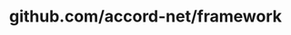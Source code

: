 ---
layout: post
title: github.com/accord-net/framework
categories: link
tags: [انگلیسی, گیت‌هاب, برنامه‌نویسی]
---
